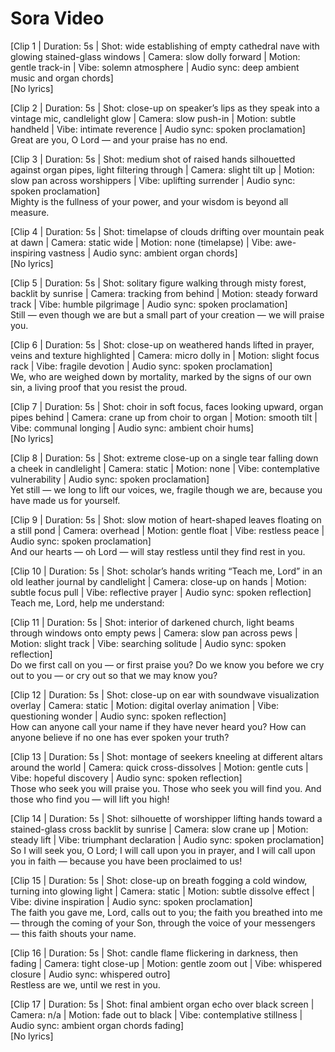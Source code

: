# Sora Video

[Clip 1 | Duration: 5s | Shot: wide establishing of empty cathedral nave with glowing stained-glass windows | Camera: slow dolly forward | Motion: gentle track-in | Vibe: solemn atmosphere | Audio sync: deep ambient music and organ chords]  
[No lyrics]

[Clip 2 | Duration: 5s | Shot: close-up on speaker’s lips as they speak into a vintage mic, candlelight glow | Camera: slow push-in | Motion: subtle handheld | Vibe: intimate reverence | Audio sync: spoken proclamation]  
Great are you, O Lord — and your praise has no end.

[Clip 3 | Duration: 5s | Shot: medium shot of raised hands silhouetted against organ pipes, light filtering through | Camera: slight tilt up | Motion: slow pan across worshippers | Vibe: uplifting surrender | Audio sync: spoken proclamation]  
Mighty is the fullness of your power, and your wisdom is beyond all measure.

[Clip 4 | Duration: 5s | Shot: timelapse of clouds drifting over mountain peak at dawn | Camera: static wide | Motion: none (timelapse) | Vibe: awe-inspiring vastness | Audio sync: ambient organ chords]  
[No lyrics]

[Clip 5 | Duration: 5s | Shot: solitary figure walking through misty forest, backlit by sunrise | Camera: tracking from behind | Motion: steady forward track | Vibe: humble pilgrimage | Audio sync: spoken proclamation]  
Still — even though we are but a small part of your creation — we will praise you.

[Clip 6 | Duration: 5s | Shot: close-up on weathered hands lifted in prayer, veins and texture highlighted | Camera: micro dolly in | Motion: slight focus rack | Vibe: fragile devotion | Audio sync: spoken proclamation]  
We, who are weighed down by mortality, marked by the signs of our own sin, a living proof that you resist the proud.

[Clip 7 | Duration: 5s | Shot: choir in soft focus, faces looking upward, organ pipes behind | Camera: crane up from choir to organ | Motion: smooth tilt | Vibe: communal longing | Audio sync: ambient choir hums]  
[No lyrics]

[Clip 8 | Duration: 5s | Shot: extreme close-up on a single tear falling down a cheek in candlelight | Camera: static | Motion: none | Vibe: contemplative vulnerability | Audio sync: spoken proclamation]  
Yet still — we long to lift our voices, we, fragile though we are, because you have made us for yourself.

[Clip 9 | Duration: 5s | Shot: slow motion of heart-shaped leaves floating on a still pond | Camera: overhead | Motion: gentle float | Vibe: restless peace | Audio sync: spoken proclamation]  
And our hearts — oh Lord — will stay restless until they find rest in you.

[Clip 10 | Duration: 5s | Shot: scholar’s hands writing “Teach me, Lord” in an old leather journal by candlelight | Camera: close-up on hands | Motion: subtle focus pull | Vibe: reflective prayer | Audio sync: spoken reflection]  
Teach me, Lord, help me understand:

[Clip 11 | Duration: 5s | Shot: interior of darkened church, light beams through windows onto empty pews | Camera: slow pan across pews | Motion: slight track | Vibe: searching solitude | Audio sync: spoken reflection]  
Do we first call on you — or first praise you? Do we know you before we cry out to you — or cry out so that we may know you?

[Clip 12 | Duration: 5s | Shot: close-up on ear with soundwave visualization overlay | Camera: static | Motion: digital overlay animation | Vibe: questioning wonder | Audio sync: spoken reflection]  
How can anyone call your name if they have never heard you? How can anyone believe if no one has ever spoken your truth?

[Clip 13 | Duration: 5s | Shot: montage of seekers kneeling at different altars around the world | Camera: quick cross-dissolves | Motion: gentle cuts | Vibe: hopeful discovery | Audio sync: spoken reflection]  
Those who seek you will praise you. Those who seek you will find you. And those who find you — will lift you high!

[Clip 14 | Duration: 5s | Shot: silhouette of worshipper lifting hands toward a stained-glass cross backlit by sunrise | Camera: slow crane up | Motion: steady lift | Vibe: triumphant declaration | Audio sync: spoken proclamation]  
So I will seek you, O Lord; I will call upon you in prayer, and I will call upon you in faith — because you have been proclaimed to us!

[Clip 15 | Duration: 5s | Shot: close-up on breath fogging a cold window, turning into glowing light | Camera: static | Motion: subtle dissolve effect | Vibe: divine inspiration | Audio sync: spoken proclamation]  
The faith you gave me, Lord, calls out to you; the faith you breathed into me — through the coming of your Son, through the voice of your messengers — this faith shouts your name.

[Clip 16 | Duration: 5s | Shot: candle flame flickering in darkness, then fading | Camera: tight close-up | Motion: gentle zoom out | Vibe: whispered closure | Audio sync: whispered outro]  
Restless are we, until we rest in you.

[Clip 17 | Duration: 5s | Shot: final ambient organ echo over black screen | Camera: n/a | Motion: fade out to black | Vibe: contemplative stillness | Audio sync: ambient organ chords fading]  
[No lyrics]
